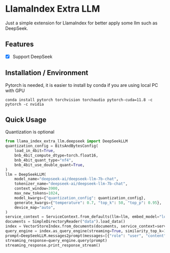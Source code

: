 # LlamaIndex Extra LLM
Just a simple extension for LlamaIndex for better apply some llm such as DeepSeek.

## Features
- [x] Support DeepSeek

## Installation / Environment
Pytorch is needed, it is easier to install by conda if you are using local PC with GPU
```shell
conda install pytorch torchvision torchaudio pytorch-cuda=11.8 -c pytorch -c nvidia
```

## Quick Usage
Quantization is optional
```python
from llama_index_extra_llm.deepseek import DeepSeekLLM
quantization_config = BitsAndBytesConfig(
    load_in_4bit=True,
    bnb_4bit_compute_dtype=torch.float16,
    bnb_4bit_quant_type="nf4",
    bnb_4bit_use_double_quant=True,
)
llm = DeepSeekLLM(
    model_name="deepseek-ai/deepseek-llm-7b-chat",
    tokenizer_name="deepseek-ai/deepseek-llm-7b-chat",
    context_window=3900,
    max_new_tokens=1024,
    model_kwargs={"quantization_config": quantization_config},
    generate_kwargs={"temperature": 0.7, "top_k": 50, "top_p": 0.95},
    device_map="auto",
)
service_context = ServiceContext.from_defaults(llm=llm, embed_model="local:BAAI/bge-small-en-v1.5")
documents = SimpleDirectoryReader("data").load_data()
index = VectorStoreIndex.from_documents(documents, service_context=service_context)
query_engine = index.as_query_engine(streaming=True, similarity_top_k=1)
prompt=DeepSeekLLM.messages2prompt(messages=[{"role": "user", "content": "Hello"}])
streaming_response=query_engine.query(prompt)
streaming_response.print_response_stream()
```